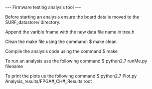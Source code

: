 --- Firmware testing analysis tool ---

Before starting an analysis ensure the board data is moved to the SURF_datastore/ directory.

Append the varible fname with the new data file name in tree.h

Clean the make file using the command: $ make clean

Compile the analysis code using the command $ make

To run an analysis use the following command $ python2.7 runMe.py filename

To print the plots us the following command $ python2.7 Plot.py Analysis_results/FPGA#_CH#_Results.root

